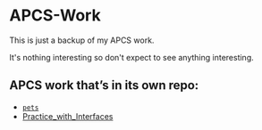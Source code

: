 # APCS-Work
This is just a backup of my APCS work.

It's nothing interesting so don't expect to see anything interesting.

## APCS work that’s in its own repo:
- [`pets`](https://github.com/TJScalzo/pets)
- [Practice_with_Interfaces](https://github.com/TJScalzo/Practice_with_Interfaces)
